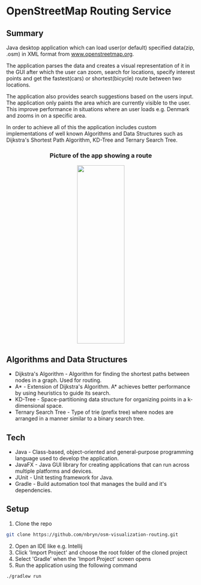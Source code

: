 # OpenStreetMap Routing Service

## Summary
Java desktop application which can load user(or default) specified data(zip, .osm) in XML format from <link> www.openstreetmap.org</link>.

The application parses the data and creates a visual representation of it in the GUI after which the user can zoom, search for locations, specify interest points
and get the fastest(cars) or shortest(bicycle) route between two locations.

The application also provides search suggestions based on the users input.
The application only paints the area which are currently visible to the user. This improve performance in situations where an user loads e.g. Denmark and zooms in on a specific area. 

In order to achieve all of this the application includes custom implementations of well known Algorithms and Data Structures such as Dijkstra's Shortest Path Algorithm, KD-Tree and Ternary Search Tree.

<h3 align="center">Picture of the app showing a route</h3>
<p align="center">
<img  src="https://user-images.githubusercontent.com/44057369/94069316-a591de00-fdf0-11ea-93c6-dec6a9921bc0.png"  width="50%" height="475"/> 
</p>

 ## Algorithms and Data Structures
 * Dijkstra's Algorithm - Algorithm for finding the shortest paths between nodes in a graph. Used for routing.
 * A* - Extension of Dijkstra's Algorithm. A* achieves better performance by using heuristics to guide its search.
 * KD-Tree - Space-partitioning data structure for organizing points in a k-dimensional space.
 * Ternary Search Tree - Type of trie (prefix tree) where nodes are arranged in a manner similar to a binary search tree.
 
 ## Tech 
* Java - Class-based, object-oriented and general-purpose programming language used to develop the application.
* JavaFX - Java GUI library for creating applications that can run across multiple platforms and devices.
* JUnit - Unit testing framework for Java.
* Gradle - Build automation tool that manages the build and it's dependencies. 

## Setup
1. Clone the repo
```sh
git clone https://github.com/nbryn/osm-visualization-routing.git
```
2. Open an IDE like e.g. Intellij
3. Click 'Import Project' and choose the root folder of the cloned project
4. Select 'Gradle' when the 'Import Project' screen opens
5. Run the application using the following command 
```sh
./gradlew run
```
